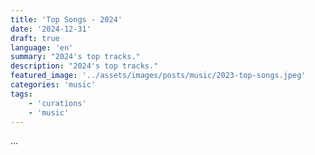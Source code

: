 ```yaml
---
title: 'Top Songs - 2024'
date: '2024-12-31'
draft: true
language: 'en'
summary: "2024's top tracks."
description: "2024's top tracks."
featured_image: '../assets/images/posts/music/2023-top-songs.jpeg'
categories: 'music'
tags:
    - 'curations'
    - 'music'
---
```

...
